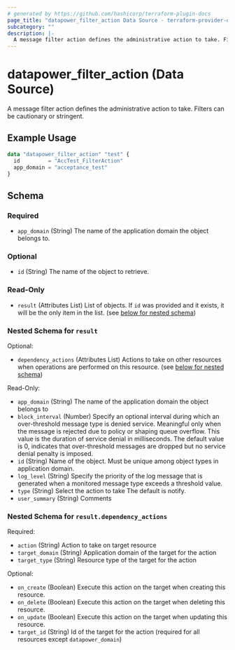 ```yaml
---
# generated by https://github.com/hashicorp/terraform-plugin-docs
page_title: "datapower_filter_action Data Source - terraform-provider-datapower"
subcategory: ""
description: |-
  A message filter action defines the administrative action to take. Filters can be cautionary or stringent.
---
```


# datapower_filter_action (Data Source)

A message filter action defines the administrative action to take. Filters can be cautionary or stringent.

## Example Usage

```terraform
data "datapower_filter_action" "test" {
  id         = "AccTest_FilterAction"
  app_domain = "acceptance_test"
}
```

<!-- schema generated by tfplugindocs -->
## Schema

### Required

- `app_domain` (String) The name of the application domain the object belongs to.

### Optional

- `id` (String) The name of the object to retrieve.

### Read-Only

- `result` (Attributes List) List of objects. If `id` was provided and it exists, it will be the only item in the list. (see [below for nested schema](#nestedatt--result))

<a id="nestedatt--result"></a>
### Nested Schema for `result`

Optional:

- `dependency_actions` (Attributes List) Actions to take on other resources when operations are performed on this resource. (see [below for nested schema](#nestedatt--result--dependency_actions))

Read-Only:

- `app_domain` (String) The name of the application domain the object belongs to
- `block_interval` (Number) Specify an optional interval during which an over-threshold message type is denied service. Meaningful only when the message is rejected due to policy or shaping queue overflow. This value is the duration of service denial in milliseconds. The default value is 0, indicates that over-threshold messages are dropped but no service denial penalty is imposed.
- `id` (String) Name of the object. Must be unique among object types in application domain.
- `log_level` (String) Specify the priority of the log message that is generated when a monitored message type exceeds a threshold value.
- `type` (String) Select the action to take The default is notify.
- `user_summary` (String) Comments

<a id="nestedatt--result--dependency_actions"></a>
### Nested Schema for `result.dependency_actions`

Required:

- `action` (String) Action to take on target resource
- `target_domain` (String) Application domain of the target for the action
- `target_type` (String) Resource type of the target for the action

Optional:

- `on_create` (Boolean) Execute this action on the target when creating this resource.
- `on_delete` (Boolean) Execute this action on the target when deleting this resource.
- `on_update` (Boolean) Execute this action on the target when updating this resource.
- `target_id` (String) Id of the target for the action (required for all resources except `datapower_domain`)
